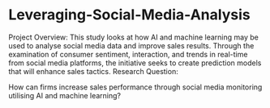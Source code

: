 # Leveraging-Social-Media-Analysis
Project Overview: 
This study looks at how AI and machine learning may be used to analyse social media data and improve sales results. Through the examination of consumer sentiment, interaction, and trends in real-time from social media platforms, the initiative seeks to create prediction models that will enhance sales tactics.
Research Question: 

How can firms increase sales performance through social media monitoring utilising AI and machine learning?
